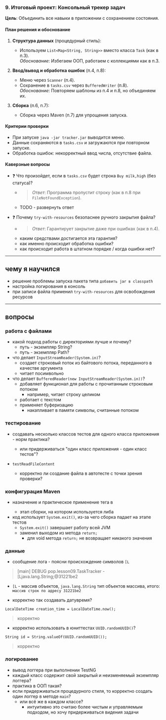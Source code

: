 ### 9. Итоговый проект: Консольный трекер задач
**Цель**: Объединить все навыки в приложении с сохранением состояния.


#### **План решения и обоснование**
1. **Структура данных** (процедурный стиль):
    - Используем `List<Map<String, String>>` вместо класса `Task` (как в п.3).  
      *Обоснование*: Избегаем ООП, работаем с коллекциями как в п.3.

2. **Ввод/вывод и обработка ошибок** (п.4, п.8):
    - Меню через `Scanner` (п.4).
    - Сохранение в `tasks.csv` через `BufferedWriter` (п.8).  
      *Обоснование*: Повторяем шаблоны из п.4 и п.8, но объединяем их.

3. **Сборка** (п.6, п.7):
    - Сборка через Maven (п.7) для упрощения запуска.


#### **Критерии проверки**
- При запуске `java -jar tracker.jar` выводится меню.
- Данные сохраняются в `tasks.csv` и загружаются при повторном запуске.
- Обработка ошибок: некорректный ввод числа, отсутствие файла.

#### **Каверзные вопросы**
- ❓ Что произойдет, если в `tasks.csv` будет строка `Buy milk,high` (без статуса)?
  - > *Ответ*: Программа пропустит строку (как в п.8 при `FileNotFoundException`).
  - TODO - развернуть ответ

- ❓ Почему `try-with-resources` безопаснее ручного закрытия файла?  
  - > *Ответ*: Гарантирует закрытие даже при ошибках (как в п.4).  
  - каким средствами достигается эта гарантия?
  - как именно происходит обработка ошибки?
  - как происходит работа в штатном порядке / когда ошибки нет?

---

## чему я научился
- решение проблемы запуска пакета типа `добавить jar в classpath`
- настройка логирования в консоль
- при записи файла применил `try-with-resources` для освобождения ресурсов

---

## вопросы

### работа с файлами
- какой подход работы с директориями лучше и почему?
  - путь - экземпляр String?
  - путь - экземпляр Path?
- что делает `InputStreamReader(System.in)`?
  - создает строковый поток из байтового потока, переданного в качестве аргумента
  - читает посимвольно
- что делает `BufferedReader(new InputStreamReader(System.in))`?
  - добавляет функционал для работы с прочитанным строковым потоком
    - например, читает строку целиком
  - работает с текстом
  - применяет буферизацию
    - накапливает в памяти символы, считанные потоком


### тестирование
- создавать несколько классов тестов для одного класса приложения - норм практика?
  - или придерживаться "один класс приложения - один класс тестов"?

- `testReadFileContent`
  - корректно ли создание файла в автотесте с точки зрения проверки?

### конфигурация Maven
- назначение и практическое применение тега <scope> в <dependency>
  - этап сборки, на котором используется либа
- код использует `System.exit()`, из-за чего сборка падает на этапе тестов
  - `System.exit()` завершает работу всей JVM
  - заменил выходом из метода `return;`
    - для void метода `return;` не возвращает никакого значения

### данные
- сообщение лога - поясни происхождение символов `[L`
> [main] DEBUG pop.lesson09.TaskTracker - [Ljava.lang.String;@31221be2
  - `[L` - массив объектов, `java.lang.String` тип объектов массива, итого: `массив строк по адресу 31221be2`

- корректно так создавать датувремя?
```
LocalDateTime creation_time = LocalDateTime.now();
```
> корректно

- корректно использовать в юниттестах `UUID.randomUUID()`?
```
String id = String.valueOf(UUID.randomUUID());
```
> корректно

### логирование
- вывод логгера при выполнении TestNG
- каждый класс содержит свой закрытый и неизменяемый экземпляр логгера?
- практика в ООП такая?
- если придерживаться процедурного стиля, то корректно создать один логгер в методе `main`?
  - или всё же в каждом классе?
    - интуитивно это считаю более чистым и управляемым подходом, но хочу придерживаться видения задачи
